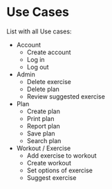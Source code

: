 # Use Cases

List with all Use cases:

- Account
  - Create account
  - Log in
  - Log out
- Admin
  - Delete exercise
  - Delete plan
  - Review suggested exercise
- Plan
  - Create plan
  - Print plan
  - Report plan
  - Save plan
  - Search plan  
- Workout / Exercise
  - Add exercise to workout
  - Create workout
  - Set options of exercise
  - Suggest exercise